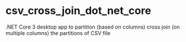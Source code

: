 # csv_cross_join_dot_net_core
.NET Core 3 desktop app to partition (based on columns) cross join (on multiple columns) the partitions of CSV file
